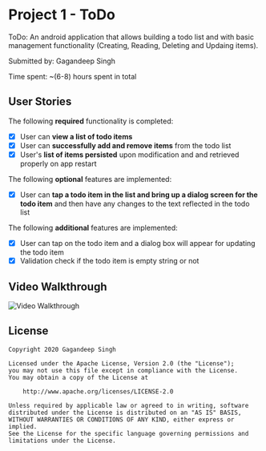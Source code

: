 # Project 1 - ToDo

ToDo: An android application that allows building a todo list and with basic management functionality (Creating, Reading, Deleting and Updaing items).

Submitted by: Gagandeep Singh

Time spent: ~(6-8) hours spent in total

## User Stories

The following **required** functionality is completed:

* [x] User can **view a list of todo items**
* [x] User can **successfully add and remove items** from the todo list
* [x] User's **list of items persisted** upon modification and and retrieved properly on app restart

The following **optional** features are implemented:

* [x] User can **tap a todo item in the list and bring up a dialog screen for the todo item** and then have any changes to the text reflected in the todo list

The following **additional** features are implemented:

* [x] User can tap on the todo item and a dialog box will appear for updating the todo item
* [x] Validation check if the todo item is empty string or not

## Video Walkthrough

<img src='todo.gif' title='Video Walkthrough' width='' alt='Video Walkthrough' />

## License

    Copyright 2020 Gagandeep Singh

    Licensed under the Apache License, Version 2.0 (the "License");
    you may not use this file except in compliance with the License.
    You may obtain a copy of the License at

        http://www.apache.org/licenses/LICENSE-2.0

    Unless required by applicable law or agreed to in writing, software
    distributed under the License is distributed on an "AS IS" BASIS,
    WITHOUT WARRANTIES OR CONDITIONS OF ANY KIND, either express or implied.
    See the License for the specific language governing permissions and
    limitations under the License.